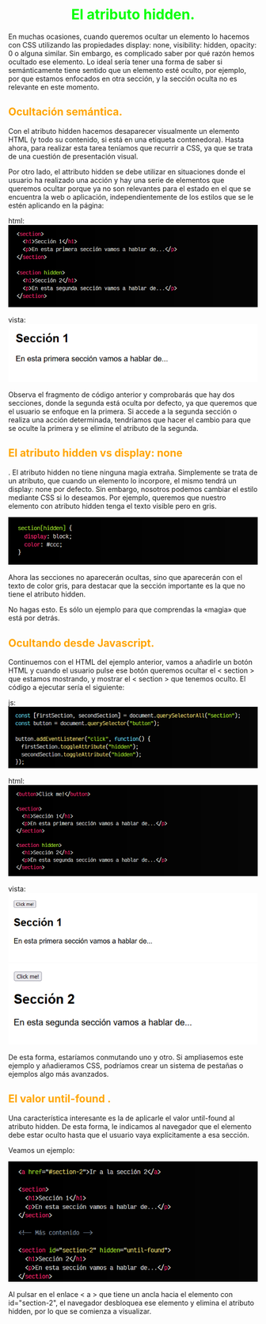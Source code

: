 # <span style="color:lime"><center>El atributo hidden.</center></span>

En muchas ocasiones, cuando queremos ocultar un elemento lo hacemos con CSS utilizando las propiedades display: none, visibility: hidden, opacity: 0 o alguna similar. Sin embargo, es complicado saber por qué razón hemos ocultado ese elemento. Lo ideal sería tener una forma de saber si semánticamente tiene sentido que un elemento esté oculto, por ejemplo, por que estamos enfocados en otra sección, y la sección oculta no es relevante en este momento.

## <span style="color:orange">Ocultación semántica.</span>
Con el atributo hidden hacemos desaparecer visualmente un elemento HTML (y todo su contenido, si está en una etiqueta contenedora). Hasta ahora, para realizar esta tarea teníamos que recurrir a CSS, ya que se trata de una cuestión de presentación visual.

Por otro lado, el attributo hidden se debe utilizar en situaciones donde el usuario ha realizado una acción y hay una serie de elementos que queremos ocultar porque ya no son relevantes para el estado en el que se encuentra la web o aplicación, independientemente de los estilos que se le estén aplicando en la página:

html:
![alt text](./imagenes-el-atributo-hidden/image.png)

vista:
![alt text](./imagenes-el-atributo-hidden/image-1.png)

Observa el fragmento de código anterior y comprobarás que hay dos secciones, donde la segunda está oculta por defecto, ya que queremos que el usuario se enfoque en la primera. Si accede a la segunda sección o realiza una acción determinada, tendríamos que hacer el cambio para que se oculte la primera y se elimine el atributo de la segunda.

## <span style="color:orange">El atributo hidden vs display: none
.</span>
El atributo hidden no tiene ninguna magia extraña. Simplemente se trata de un atributo, que cuando un elemento lo incorpore, el mismo tendrá un display: none por defecto. Sin embargo, nosotros podemos cambiar el estilo mediante CSS si lo deseamos. Por ejemplo, queremos que nuestro elemento con atributo hidden tenga el texto visible pero en gris.

![alt text](./imagenes-el-atributo-hidden/image-2.png)

Ahora las secciones no aparecerán ocultas, sino que aparecerán con el texto de color gris, para destacar que la sección importante es la que no tiene el atributo hidden.

No hagas esto. Es sólo un ejemplo para que comprendas la «magia» que está por detrás.

## <span style="color:orange">Ocultando desde Javascript.</span>
Continuemos con el HTML del ejemplo anterior, vamos a añadirle un botón HTML y cuando el usuario pulse ese botón queremos ocultar el < section > que estamos mostrando, y mostrar el < section > que tenemos oculto. El código a ejecutar sería el siguiente:

js:
![alt text](./imagenes-el-atributo-hidden/image-3.png)

html:
![alt text](./imagenes-el-atributo-hidden/image-4.png)

vista:
![alt text](./imagenes-el-atributo-hidden/image-5.png)
![alt text](./imagenes-el-atributo-hidden/image-6.png)

De esta forma, estaríamos conmutando uno y otro. Si ampliasemos este ejemplo y añadieramos CSS, podríamos crear un sistema de pestañas o ejemplos algo más avanzados.

## <span style="color:orange">El valor until-found .</span>
Una característica interesante es la de aplicarle el valor until-found al atributo hidden. De esta forma, le indicamos al navegador que el elemento debe estar oculto hasta que el usuario vaya explícitamente a esa sección.

Veamos un ejemplo:

![alt text](./imagenes-el-atributo-hidden/image-7.png)

Al pulsar en el enlace < a > que tiene un ancla hacia el elemento con id="section-2", el navegador desbloquea ese elemento y elimina el atributo hidden, por lo que se comienza a visualizar.